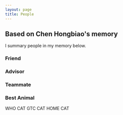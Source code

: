 ```yaml
---
layout: page
title: People
---
```


## Based on Chen Hongbiao's memory

I summary people in my memory below.

### Friend


### Advisor


### Teammate


### Best Animal

WHO CAT
GTC CAT
HOME CAT
